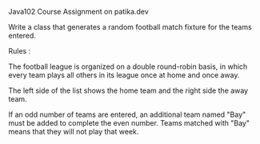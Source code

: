Java102 Course Assignment on patika.dev


Write a class that generates a random football match fixture for the teams entered.

Rules :

The football league is organized on a double round-robin basis, in which every team plays all others in its league once at home and once away.

The left side of the list shows the home team and the right side the away team.

If an odd number of teams are entered, an additional team named "Bay" must be added to complete the even number. Teams matched with "Bay" means that they will not play that week.